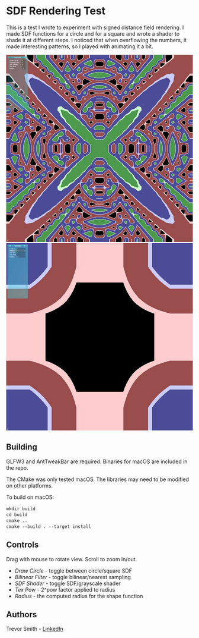 # SDF Rendering Test

This is a test I wrote to experiment with signed distance field rendering. I made SDF functions for a circle and for a square and wrote a shader to shade it at different steps. I noticed that when overflowing the numbers, it made interesting patterns, so I played with animating it a bit.

![screenshot1](screenshot1.jpg)
![screenshot2](screenshot2.jpg)

## Building

GLFW3 and AntTweakBar are required. Binaries for macOS are included in the repo.

The CMake was only tested macOS. The libraries may need to be modified on other platforms.

To build on macOS:
```
mkdir build
cd build
cmake ..
cmake --build . --target install
```

## Controls

Drag with mouse to rotate view. Scroll to zoom in/out.

- *Draw Circle* - toggle between circle/square SDF
- *Bilinear Filter* - toggle bilinear/nearest sampling
- *SDF Shader* - toggle SDF/grayscale shader
- *Tex Pow* - 2^pow factor applied to radius
- *Radius* - the computed radius for the shape function

## Authors

Trevor Smith - [LinkedIn](https://linkedin.com/in/trevorsm/)

